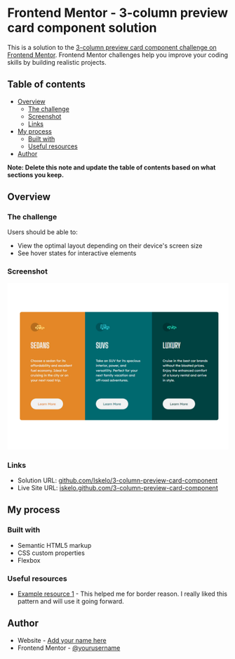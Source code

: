 # Frontend Mentor - 3-column preview card component solution

This is a solution to the [3-column preview card component challenge on Frontend Mentor](https://www.frontendmentor.io/challenges/3column-preview-card-component-pH92eAR2-). Frontend Mentor challenges help you improve your coding skills by building realistic projects. 

## Table of contents

- [Overview](#overview)
  - [The challenge](#the-challenge)
  - [Screenshot](#screenshot)
  - [Links](#links)
- [My process](#my-process)
  - [Built with](#built-with)
  - [Useful resources](#useful-resources)
- [Author](#author)


**Note: Delete this note and update the table of contents based on what sections you keep.**

## Overview

### The challenge

Users should be able to:

- View the optimal layout depending on their device's screen size
- See hover states for interactive elements

### Screenshot

![](/design\PRNTSCRN.jpg)

### Links

- Solution URL: [github.com/Iskelo/3-column-preview-card-component](https://github.com/Iskelo/3-column-preview-card-component)
- Live Site URL: [iskelo.github.com/3-column-preview-card-component](https://iskelo.github.com/3-column-preview-card-component)

## My process

### Built with

- Semantic HTML5 markup
- CSS custom properties
- Flexbox

### Useful resources

- [Example resource 1](https://www.w3schools.com/) - This helped me for border reason. I really liked this pattern and will use it going forward.


## Author

- Website - [Add your name here](https://github.com/Iskelo)
- Frontend Mentor - [@yourusername](https://www.frontendmentor.io/profile/Iskelo)

